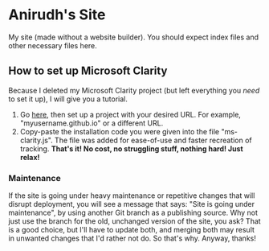 # Anirudh's Site
My site (made without a website builder).
You should expect index files and other necessary files here.

## How to set up Microsoft Clarity
Because I deleted my Microsoft Clarity project (but left everything you *need* to set it up), I will give you a tutorial.

1. Go [here](https://clarity.microsoft.com), then set up a project with your desired URL. For example, "myusername.github.io" or a different URL.
2. Copy-paste the installation code you were given into the file "ms-clarity.js". The file was added for ease-of-use and faster recreation of tracking.
**That's it! No cost, no struggling stuff, nothing hard! Just relax!**
### Maintenance
If the site is going under heavy maintenance or repetitive changes that will disrupt deployment, you will see a message that says: "Site is going under maintenance", by using another Git branch as a publishing source. Why not just use the branch for the old, unchanged version of the site, you ask? That is a good choice, but I'll have to update both, and merging both may result in unwanted changes that I'd rather not do. So that's why.
Anyway, thanks!
